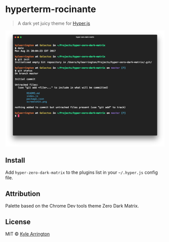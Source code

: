# hyperterm-rocinante

> A dark yet juicy theme for [Hyper.js](https://hyper.is)

![](screenshot.png)


## Install

Add `hyper-zero-dark-matrix` to the plugins list in your `~/.hyper.js` config file.

## Attribution

Palette based on the Chrome Dev tools theme Zero Dark Matrix.


## License

MIT © [Kyle Arrington](http://github.com/gig3m)
